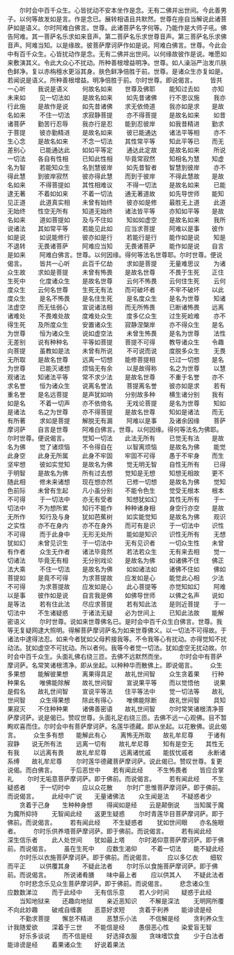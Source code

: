 <!-- { "loadSidebar": true } -->
　　尔时会中百千众生。心皆扰动不安本坐作是念。无有二佛并出世间。今此善男子。以何等故发如是言。作是念已。展转相语且共默然。世尊在座自当解说此诸菩萨如是语义。尔时阿难白佛言。世尊。此诸菩萨名字何等。乃能作是大师子吼。佛告阿难。其一菩萨名乐求如来音声。第二菩萨名乐求世尊音声。第三菩萨名乐求佛音声。阿难当知。以是缘故。彼菩萨摩诃萨作如是说。阿难白佛言。世尊。今此会中有百千众生。心皆扰动作是念。无有二佛并出世间。以何缘故彼作是说。唯愿如来敷演其义。令此大众心不扰动。所种善根增益明净。世尊。如人澡浴严治发爪肤色鲜净。复以赤栴檀水更浴其身。肤色鲜净倍胜于前。世尊。是诸众生亦复如是。若闻说是语义。所种善根增益。明净倍胜于前。尔时世尊。即说偈言。
　　皆共一心听　　我说是语义
　　何故名如来　　世尊及佛耶
　　能知过去如　　亦知未来如
　　见一切法如　　是故名如来
　　如先昔诸佛　　行不思议施
　　我亦行此施　　是故作是说
　　如先昔诸佛　　求无依倚道
　　我亦如是求　　是故名如来
　　不住一切法　　求寂静菩提
　　亦不得菩提　　是故名如来
　　如昔诸菩萨　　勤苦行忍辱
　　我亦行是忍　　能到忍彼岸
　　如我昔精进　　勤求于菩提
　　彼亦勤精进　　是故名如来
　　彼已能通达　　诸法平等相
　　亦不生心念　　是故名如来
　　不念一切法　　其性常平等
　　知此平等已　　而无差别心
　　已能通达此　　如如平等定
　　通达此定故　　是故名如来
　　所说一切法　　各自有性相
　　已知此性相　　毕竟常寂然
　　知相名为慧　　知虚名为智
　　若能知众生　　名到慧彼岸
　　如先昔智者　　智慧到彼岸
　　亦不得此慧　　到彼岸寂然
　　彼亦得此慧　　而到于彼岸
　　不得此慧故　　是故名如来
　　不得菩提如　　其性相难议
　　不得一切法　　是故名如来
　　已能逮无著　　不着如如来
　　不着一切法　　通无著道故
　　如先导世师　　能知见正道
　　此道真实相　　未曾有始终
　　彼亦如是修　　最胜无上道
　　此道无始终　　性空无所有
　　知道无始终　　诸法皆平等
　　亦知如平等　　是故名如来
　　道如菩提如　　及与不住如
　　知如如虚空　　是故名如来
　　我所说诸法　　其如常平等
　　若能见此如　　应当求菩提
　　阿难以是事　　彼作如是说
　　如说能修行　　彼亦如是行
　　若能行是行　　能作如是说
　　知是不退转　　无畏诸菩萨
　　阿难应当知　　无畏诸菩萨
　　能作如是说　　自言是如来
　　阿难白佛言。世尊。以何因缘。得何等法名世尊耶。尔时世尊。便说偈言。
　　皆共一心听　　此百千亿劫
　　求如是菩提　　无量难思议
　　为诸众生故　　求如是菩提
　　未曾有怖畏　　是故名世尊
　　不畏于生死　　正住生死中
　　化度诸众生　　是故名世尊
　　云何不怖畏　　云何住生死
　　云何度众生　　云何名世尊
　　生死无有法　　而可破坏者
　　不牢不破坏　　以此度众生
　　是名不怖畏　　是名住生死
　　是名度众生　　是名为世尊
　　知诸法虚空　　而无怯弱心
　　宣说诸法相　　而无所怖畏
　　已断诸怖畏　　远离诸难处
　　不畏难处故　　度难处众生
　　度多亿众生　　过生死崄难
　　亦不得生死　　及所度众生
　　安置诸众生　　寂静涅槃岸
　　亦不得众生　　是名为世尊
　　恒为诸众生　　说如虚空法
　　未曾生怖畏　　是名为世尊
　　法性无差别　　说有种种名
　　平等如菩提　　菩提不可得
　　教导诸众生　　令趣向菩提
　　虽教如是法　　未曾有所说
　　不可说而说　　度脱多众生
　　无畏无所取　　是故名世尊
　　远离一切想　　能修菩提相
　　已过一切想　　是名为世尊
　　已能灭诸想　　烦恼无有余
　　以是故得称　　名之为世尊
　　以慧观诸法　　知诸法平等
　　常不求少法　　是故名世尊
　　不重于名誉　　亦不求名誉
　　恒为诸众生　　说离名誉法
　　菩提离名誉　　彼亦如是求
　　若有重名誉　　是名远菩提
　　是声犹如响　　分别故多种
　　横生诸分别　　我有如是名
　　不着一切声　　亦不依倚名
　　无戏论菩提　　是名为世尊
　　知如是诸法　　名之为世尊
　　亦不得菩提　　是故名世尊
　　知如是诸法　　而无有所著
　　求如是菩提　　解脱无有漏
　　阿难以是事　　及诸余因缘
　　菩萨摩诃萨　　自言是世尊
　　阿难白佛言。世尊。以何因缘。得何等法名为佛耶。尔时世尊。便说偈言。
　　觉知一切法　　此法无所有
　　已觉无有法　　是故名为佛
　　觉了诸烦恼　　不令得自在
　　以智离烦恼　　是故名为佛
　　能觉此身空　　此身无所属
　　此身不牢固　　牢固不可得
　　愚于不牢身　　而生坚牢想
　　彼如实觉知　　是故名为佛
　　觉无明无智　　自性无所有
　　已得于明智　　是故名为佛
　　所有过去想　　觉知是无想
　　知想无相故　　更不随此相
　　修未来诸想　　现在想亦然
　　已修一切想　　是故名为佛
　　觉知色前际　　未曾有生起
　　凡小虽分别　　不能令色生
　　觉受无根本　　根本不可得
　　于一切法中　　亦无有受者
　　知想犹如幻　　其性无所有
　　于一切法中　　不为想所累
　　知行不能作　　种种诸身相
　　身空行亦空　　是故无所作
　　知行及与身　　犹如芭蕉树
　　如实能觉知　　是故名为佛
　　观识之实性　　亦不在身内
　　亦不在身外　　而可有是识
　　于一切法中　　识性不可得
　　而于此身中　　无形无处所
　　能如是知识　　识性无所有
　　无想犹如幻　　未曾见识生
　　于一切法中　　无有见识者
　　一切众生性　　未曾有作者
　　众生无作者　　诸法毕竟然
　　若法若众生　　无有来去相
　　觉一切诸法　　毕竟无有相
　　无分别戏论　　是故名为佛
　　如诸佛不住　　佛正法大乘
　　不住一切法　　是故名为佛
　　如如诸法如　　诸佛不住如
　　佛如菩提如　　是竟不可得
　　为求菩提故　　应发如是心
　　能觉此心相　　少法不可得
　　为求菩提故　　应发如是心
　　此心菩提等　　亦觉知如幻
　　阿难以是事　　彼作如是说
　　自言我是佛　　如佛导世师
　　以佛之名声　　说如是等法
　　若有住此法　　尽应求菩提
　　若有知此法　　是则近菩提
　　于一切法中　　不生诸疑惑
　　于诸法无疑　　必为世间上
　　已知此法故　　能解密语义
　　尔时世尊。说如来世尊佛名已。是时会中百千众生白佛言。世尊。我等无复疑网逮大照明。得解菩萨摩诃萨名为如来世尊佛义。以一切法不可得故。于诸法中逮得法忍。如来今者犹如父母矜接我等。不令我等心有扰动。亦得觉知不扰动法。犹如虚空不可扰动。所以者何。我等今者觉一切法。犹如虚空无扰动故。尔时会中百千众生。头面礼佛右绕三匝。去佛不远默然而坐。
　　尔时会中有菩萨摩诃萨。名常笑诸根清净。即从坐起。以种种华而散佛上。即说偈言。
　　众生多果想　　能解彼果想
　　离果得具足　　故礼世间智
　　众生贪着果　　行种种果名
　　唯佛能除解　　故礼世间智
　　宣说果平等　　而以觉悟他
　　说果是假名　　故礼世间智
　　宣说平等法　　住平等法中
　　觉一切法等　　故礼世间智
　　众生得果想　　除此有得心
　　唯佛能除断　　故礼世间智
　　具知果寂灭　　不住种种果
　　诸佛善密语　　故礼世间智
　　尔时常笑诸根清净菩萨摩诃萨。说是偈已。赞叹世尊。头面礼足右绕三匝。去佛不远一心观佛。目不暂眴欢喜而住。尔时会中有菩萨摩诃萨。名莲华德藏。即从坐起。以花散佛。说此偈言。
　　众生多有想　　能解此有心
　　离怖无所取　　故礼牟尼尊
　　于诸有寂静　　说无所有法
　　远离一切有　　故礼牟尼尊
　　知有是空无　　其性无有我
　　以远离有畏　　故礼牟尼尊
　　远离诸忧戚　　能拔忧戚者
　　永断诸系缚　　故礼牟尼尊
　　尔时莲华德藏菩萨摩诃萨。说此偈已。赞叹世尊。复更说偈。而白佛言。
　　于后恶世中　　若有闻此经
　　不生怖畏者　　皆应合掌礼
　　尔时无垢意菩萨摩诃萨。即于佛前。而说偈言。
　　若有闻此经　　不生疑惑者
　　于一切时中　　应以众花散
　　尔时广思惟菩萨摩诃萨。即于佛前。而说偈言。
　　此经中广说　　无量诸佛法
　　众生闻是法　　不疑惑者少
　　贪着于己身　　生种种身想
　　得闻如是经　　云是颠倒说
　　当知属于魔　　为魔所抑持
　　无智闻此经　　返更生疑惑
　　尔时青莲华目菩萨摩诃萨。即于佛前。而说偈言。
　　若有闻此经　　不生疑惑者
　　犹如世间眼　　亦名施眼者。
　　尔时乐供养塔菩萨摩诃萨。即于佛前。而说偈言。
　　若有闻此经　　深生信乐者
　　此人处世间　　犹如最上塔
　　尔时渴仰意菩萨摩诃萨。即于佛前。而说偈言。
　　虽在生死中　　应数生渴仰
　　不着一切法　　能不疑此经
　　尔时乐以衣施菩萨摩诃萨。即于佛前。而说偈言。
　　应以多亿衣　　细软而平正
　　以供覆其身　　不疑此法者
　　尔时乐以食施菩萨摩诃萨。即于佛前。而说偈言。
　　所说诸肴膳　　味中最上者
　　应以供其人　　不疑此法者
　　尔时悲念乐见众生菩萨摩诃萨。即于佛前。而说偈言。
　　悲念诸众生　　应数数涕泣
　　而于此经中　　无有信乐意
　　若人少时间　　疑惑于此经
　　当知地狱来　　还趣向地狱
　　亲近恶知识　　不解是深法
　　无明网所覆　　不向此妙趣
　　破戒自缠裹　　恶意好求短
　　贪着于利养　　能诽谤是经
　　不勤求菩提　　懈怠不精进
　　恶慧乐小法　　不信解是经
　　贪利养众生　　计我随爱欲
　　深着于三世　　不能信是经
　　愚佷恶心性　　染爱盲无智
　　好乐多谈说　　而不信是经
　　好选择衣服　　贪味嗜饮食
　　少于白法者　　能诽谤是经
　　着果诸众生　　好说着果法
